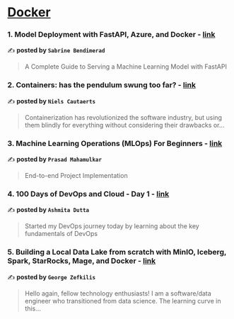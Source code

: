 
<h1><a href=https://medium.com/tag/docker/recommended target="_blank" rel="noopener noreferrer">Docker</a></h1>
<h3>1. Model Deployment with FastAPI, Azure, and Docker - <a href="https://medium.com/towards-data-science/model-deployment-with-fastapi-azure-and-docker-10e5cfbc1f4f" target="_blank" rel="noopener noreferrer">link</a></h3>

✍️ **posted by `Sabrine Bendimerad`**

<blockquote>A Complete Guide to Serving a Machine Learning Model with FastAPI</blockquote>

<h3>2. Containers: has the pendulum swung too far? - <a href="https://medium.com/itnext/containers-has-the-pendulum-swung-too-far-208ad02a6b42" target="_blank" rel="noopener noreferrer">link</a></h3>

✍️ **posted by `Niels Cautaerts`**

<blockquote>Containerization has revolutionized the software industry, but using them blindly for everything without considering their drawbacks or…</blockquote>

<h3>3. Machine Learning Operations (MLOps) For Beginners - <a href="https://medium.com/@prasadmahamulkar/machine-learning-operations-mlops-for-beginners-a5686bfe02b2" target="_blank" rel="noopener noreferrer">link</a></h3>

✍️ **posted by `Prasad Mahamulkar`**

<blockquote>End-to-end Project Implementation</blockquote>

<h3>4. 100 Days of DevOps and Cloud - Day 1 - <a href="https://medium.com/@ashmitadutta90/100-days-of-devops-and-cloud-day-1-7ded75b9831e" target="_blank" rel="noopener noreferrer">link</a></h3>

✍️ **posted by `Ashmita Dutta`**

<blockquote>Started my DevOps journey today by learning about the key fundamentals of DevOps</blockquote>

<h3>5. Building a Local Data Lake from scratch with MinIO, Iceberg, Spark, StarRocks, Mage, and Docker - <a href="https://medium.com/data-engineer-things/building-a-local-data-lake-from-scratch-with-minio-iceberg-spark-starrocks-mage-and-docker-c12436e6ff9d" target="_blank" rel="noopener noreferrer">link</a></h3>

✍️ **posted by `George Zefkilis`**

<blockquote>Hello again, fellow technology enthusiasts! I am a software/data engineer who transitioned from data science. The learning curve in this…</blockquote>

